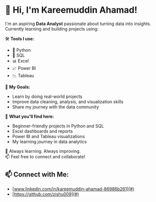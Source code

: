 # 👋 Hi, I'm Kareemuddin Ahamad!

I'm an aspiring **Data Analyst** passionate about turning data into insights.  
Currently learning and building projects using:

🛠️ **Tools I use:**
- 🐍 Python  
- 🧮 SQL  
- 📊 Excel  
- 📈 Power BI  
- 📉 Tableau  

🎯 **My Goals:**
- Learn by doing real-world projects  
- Improve data cleaning, analysis, and visualization skills  
- Share my journey with the data community

📂 **What you'll find here:**
- Beginner-friendly projects in Python and SQL  
- Excel dashboards and reports  
- Power BI and Tableau visualizations  
- My learning journey in data analytics

🌱 Always learning. Always improving.  
📫 Feel free to connect and collaborate!

## 📫 Connect with Me:
- [www.linkedin.com/in/kareemuddin-ahamad-86986b261](#)
- [https://github.com/zishu009](#)
